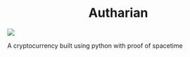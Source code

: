 <h1 align="center">Autharian</h1>

<img src="https://i.ibb.co/XXMtgMy/autharian-logo-256.png" align="center">


A cryptocurrency built using python with proof of spacetime
